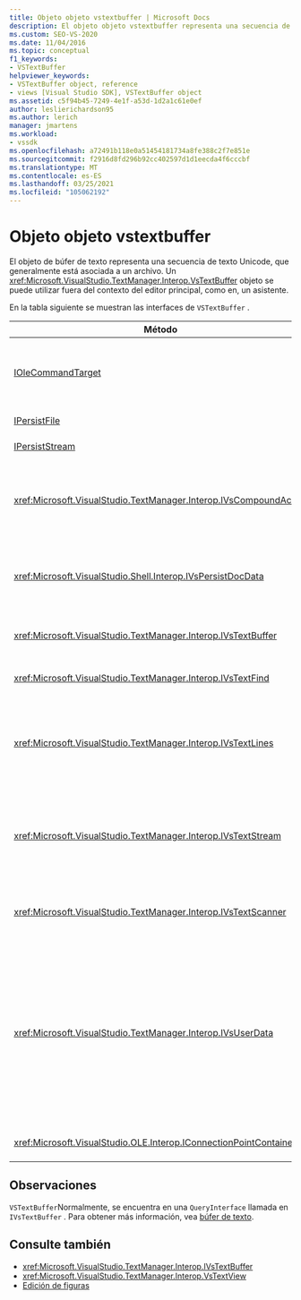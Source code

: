 ```yaml
---
title: Objeto objeto vstextbuffer | Microsoft Docs
description: El objeto objeto vstextbuffer representa una secuencia de texto Unicode, que generalmente está asociada a un archivo. En este artículo se enumeran las interfaces de objeto vstextbuffer.
ms.custom: SEO-VS-2020
ms.date: 11/04/2016
ms.topic: conceptual
f1_keywords:
- VSTextBuffer
helpviewer_keywords:
- VSTextBuffer object, reference
- views [Visual Studio SDK], VSTextBuffer object
ms.assetid: c5f94b45-7249-4e1f-a53d-1d2a1c61e0ef
author: leslierichardson95
ms.author: lerich
manager: jmartens
ms.workload:
- vssdk
ms.openlocfilehash: a72491b118e0a51454181734a8fe388c2f7e851e
ms.sourcegitcommit: f2916d8fd296b92cc402597d1d1eecda4f6cccbf
ms.translationtype: MT
ms.contentlocale: es-ES
ms.lasthandoff: 03/25/2021
ms.locfileid: "105062192"
---
```

# <a name="vstextbuffer-object"></a>Objeto objeto vstextbuffer
El objeto de búfer de texto representa una secuencia de texto Unicode, que generalmente está asociada a un archivo. Un <xref:Microsoft.VisualStudio.TextManager.Interop.VsTextBuffer> objeto se puede utilizar fuera del contexto del editor principal, como en, un asistente.

 En la tabla siguiente se muestran las interfaces de `VSTextBuffer` .

|Método|Descripción|
|------------|-----------------|
|[IOleCommandTarget](/windows/desktop/api/docobj/nn-docobj-iolecommandtarget)|Interfaz OLE estándar. Se utiliza para el control de deshacer y rehacer en el búfer.|
|[IPersistFile](/windows/desktop/api/objidl/nn-objidl-ipersistfile)|Interfaz OLE estándar.|
|[IPersistStream](/windows/desktop/api/objidl/nn-objidl-ipersiststream)|Interfaz OLE estándar.|
|<xref:Microsoft.VisualStudio.TextManager.Interop.IVsCompoundAction>|Habilita la creación de acciones de compuestos (es decir, acciones agrupadas en una sola unidad de deshacer/rehacer).|
|<xref:Microsoft.VisualStudio.Shell.Interop.IVsPersistDocData>|Habilita la persistencia de los datos de documento administrados por el búfer de texto.|
|<xref:Microsoft.VisualStudio.TextManager.Interop.IVsTextBuffer>|Proporciona servicios básicos; lo usan muchos clientes.|
|<xref:Microsoft.VisualStudio.TextManager.Interop.IVsTextFind>|Se usa para buscar en un búfer.|
|<xref:Microsoft.VisualStudio.TextManager.Interop.IVsTextLines>|Proporciona funciones de lectura y escritura que usan coordenadas bidimensionales. Se hereda de `IVsTextBuffer`.|
|<xref:Microsoft.VisualStudio.TextManager.Interop.IVsTextStream>|Proporciona capacidades de lectura y escritura mediante coordenadas unidimensionales. Se hereda de `IVsTextBuffer`.|
|<xref:Microsoft.VisualStudio.TextManager.Interop.IVsTextScanner>|Proporciona acceso secuencial rápido y orientado a secuencias al texto del búfer.|
|<xref:Microsoft.VisualStudio.TextManager.Interop.IVsUserData>|Proporciona acceso a una colección genérica de propiedades. La propiedad más importante es el nombre, o moniker, del búfer. Puede almacenar sus propios datos aleatorios en el búfer con esta interfaz mediante la creación de un GUID y su uso como clave.|
|<xref:Microsoft.VisualStudio.OLE.Interop.IConnectionPointContainer>|Admite puntos de conexión para eventos.|

## <a name="remarks"></a>Observaciones
 `VSTextBuffer`Normalmente, se encuentra en una `QueryInterface` llamada en `IVsTextBuffer` . Para obtener más información, vea [búfer de texto](/previous-versions/visualstudio/visual-studio-2015/extensibility/accessing-the-text-buffer-by-using-the-legacy-api?preserve-view=true&view=vs-2015).

## <a name="see-also"></a>Consulte también
- <xref:Microsoft.VisualStudio.TextManager.Interop.IVsTextBuffer>
- <xref:Microsoft.VisualStudio.TextManager.Interop.VsTextView>
- [Edición de figuras](https://www.microsoft.com/download/details.aspx?id=55984)